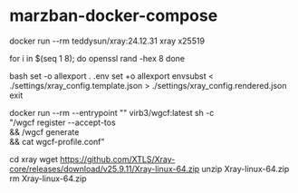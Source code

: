 # marzban-docker-compose
docker run --rm teddysun/xray:24.12.31 xray x25519

for i in $(seq 1 8); do
  openssl rand -hex 8
done

bash
set -o allexport
. .env
set +o allexport
envsubst < ./settings/xray_config.template.json > ./settings/xray_config.rendered.json
exit

docker run --rm --entrypoint "" virb3/wgcf:latest sh -c \
"/wgcf register --accept-tos \
&& /wgcf generate \
&& cat wgcf-profile.conf"

cd xray
wget https://github.com/XTLS/Xray-core/releases/download/v25.9.11/Xray-linux-64.zip
unzip Xray-linux-64.zip
rm Xray-linux-64.zip